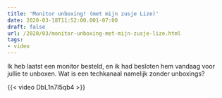 ```yaml
---
title: 'Monitor unboxing! (met mijn zusje Lize)'
date: 2020-03-18T11:52:00.001-07:00
draft: false
url: /2020/03/monitor-unboxing-met-mijn-zusje-lize.html
tags: 
- video
---
```


Ik heb laatst een monitor besteld, en ik had besloten hem vandaag voor jullie te unboxen. Wat is een techkanaal namelijk zonder unboxings?

{{< video DbL1n7I5qb4 >}}
